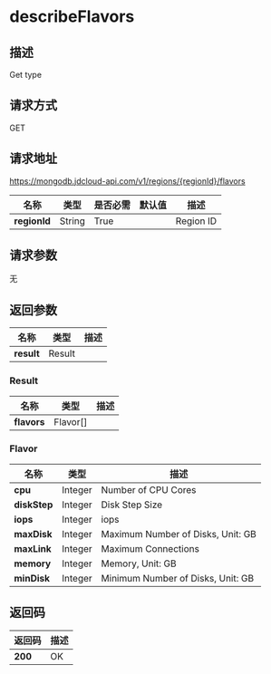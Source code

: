 # describeFlavors


## 描述
Get type

## 请求方式
GET

## 请求地址
https://mongodb.jdcloud-api.com/v1/regions/{regionId}/flavors

|名称|类型|是否必需|默认值|描述|
|---|---|---|---|---|
|**regionId**|String|True| |Region ID|

## 请求参数
无


## 返回参数
|名称|类型|描述|
|---|---|---|
|**result**|Result| |

### Result
|名称|类型|描述|
|---|---|---|
|**flavors**|Flavor[]| |
### Flavor
|名称|类型|描述|
|---|---|---|
|**cpu**|Integer|Number of CPU Cores|
|**diskStep**|Integer|Disk Step Size|
|**iops**|Integer|iops|
|**maxDisk**|Integer|Maximum Number of Disks, Unit: GB|
|**maxLink**|Integer|Maximum Connections|
|**memory**|Integer|Memory, Unit: GB|
|**minDisk**|Integer|Minimum Number of Disks, Unit: GB|

## 返回码
|返回码|描述|
|---|---|
|**200**|OK|

